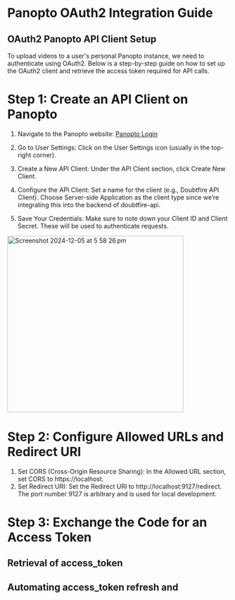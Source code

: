 # Panopto OAuth2 Integration Guide
## OAuth2 Panopto API Client Setup
To upload videos to a user's personal Panopto instance, we need to authenticate using OAuth2. Below is a step-by-step guide on how to set up the OAuth2 client and retrieve the access token required for API calls.

# Step 1: Create an API Client on Panopto
1. Navigate to the Panopto website:
[Panopto Login](https://deakin.au.panopto.com/Panopto/Pages/Home.aspx)

2. Go to User Settings:
   Click on the User Settings icon (usually in the top-right corner).
3. Create a New API Client:
     Under the API Client section, click Create New Client.
4. Configure the API Client:
    Set a name for the client (e.g., Doubtfire API Client).
    Choose Server-side Application as the client type since we’re integrating this into the backend of doubtfire-api.
5. Save Your Credentials:
    Make sure to note down your Client ID and Client Secret. These will be used to authenticate requests.

<img width="400" alt="Screenshot 2024-12-05 at 5 58 26 pm" src="https://github.com/user-attachments/assets/26e91cd0-c986-4c32-88e4-c111283f4650">

# Step 2: Configure Allowed URLs and Redirect URI
1. Set CORS (Cross-Origin Resource Sharing):
    In the Allowed URL section, set CORS to https://localhost.
2. Set Redirect URI:
    Set the Redirect URI to http://localhost:9127/redirect.
    The port number 9127 is arbitrary and is used for local development.

# Step 3: Exchange the Code for an Access Token

## Retrieval of access_token

## Automating access_token refresh and 
